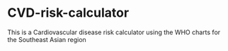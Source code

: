 # CVD-risk-calculator
This is a Cardiovascular disease risk calculator using the WHO charts for the Southeast Asian region
